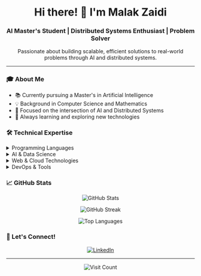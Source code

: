 <h1 align="center">Hi there! 👋 I'm Malak Zaidi</h1>

<div align="center">
  <h3>AI Master's Student | Distributed Systems Enthusiast | Problem Solver</h3>
  <p>Passionate about building scalable, efficient solutions to real-world problems through AI and distributed systems.</p>
</div>

---

### 🎓 About Me
- 📚 Currently pursuing a Master's in Artificial Intelligence
- 💡 Background in Computer Science and Mathematics
- 🔭 Focused on the intersection of AI and Distributed Systems
- 🌱 Always learning and exploring new technologies

### 🛠️ Technical Expertise

<details>
<summary>Programming Languages</summary>

- ![Python](https://img.shields.io/badge/python-3670A0?style=for-the-badge&logo=python&logoColor=ffdd54)
- ![C++](https://img.shields.io/badge/c++-%2300599C.svg?style=for-the-badge&logo=c%2B%2B&logoColor=white)
- ![Java](https://img.shields.io/badge/java-%23ED8B00.svg?style=for-the-badge&logo=openjdk&logoColor=white)
- ![JavaScript](https://img.shields.io/badge/javascript-%23323330.svg?style=for-the-badge&logo=javascript&logoColor=%23F7DF1E)
</details>

<details>
<summary>AI & Data Science</summary>

- ![TensorFlow](https://img.shields.io/badge/TensorFlow-%23FF6F00.svg?style=for-the-badge&logo=TensorFlow&logoColor=white)
- ![PyTorch](https://img.shields.io/badge/PyTorch-%23EE4C2C.svg?style=for-the-badge&logo=PyTorch&logoColor=white)
- ![NumPy](https://img.shields.io/badge/numpy-%23013243.svg?style=for-the-badge&logo=numpy&logoColor=white)
- ![Pandas](https://img.shields.io/badge/pandas-%23150458.svg?style=for-the-badge&logo=pandas&logoColor=white)
- ![Matplotlib](https://img.shields.io/badge/Matplotlib-%23ffffff.svg?style=for-the-badge&logo=Matplotlib&logoColor=black)
</details>

<details>
<summary>Web & Cloud Technologies</summary>

- ![React](https://img.shields.io/badge/react-%2320232a.svg?style=for-the-badge&logo=react&logoColor=%2361DAFB)
- ![Spring](https://img.shields.io/badge/spring-%236DB33F.svg?style=for-the-badge&logo=spring&logoColor=white)
- ![Google Cloud](https://img.shields.io/badge/GoogleCloud-%234285F4.svg?style=for-the-badge&logo=google-cloud&logoColor=white)
- ![Firebase](https://img.shields.io/badge/firebase-%23039BE5.svg?style=for-the-badge&logo=firebase)
</details>

<details>
<summary>DevOps & Tools</summary>

- ![Docker](https://img.shields.io/badge/docker-%230db7ed.svg?style=for-the-badge&logo=docker&logoColor=white)
- ![Kubernetes](https://img.shields.io/badge/kubernetes-%23326ce5.svg?style=for-the-badge&logo=kubernetes&logoColor=white)
- ![Git](https://img.shields.io/badge/git-%23F05033.svg?style=for-the-badge&logo=git&logoColor=white)
- ![Apache Kafka](https://img.shields.io/badge/Apache%20Kafka-000?style=for-the-badge&logo=apachekafka)
</details>

### 📈 GitHub Stats

<div align="center">
  
![GitHub Stats](https://github-readme-stats.vercel.app/api?username=malakzaidi&theme=dark&hide_border=false&include_all_commits=false&count_private=false)

![GitHub Streak](https://github-readme-streak-stats.herokuapp.com/?user=malakzaidi&theme=dark&hide_border=false)

![Top Languages](https://github-readme-stats.vercel.app/api/top-langs/?username=malakzaidi&theme=dark&hide_border=false&include_all_commits=false&count_private=false&layout=compact)

</div>

### 🤝 Let's Connect!

<div align="center">
  
[![LinkedIn](https://img.shields.io/badge/LinkedIn-%230077B5.svg?logo=linkedin&logoColor=white)](https://linkedin.com/in/linkedin.com/in/malak-zaidi/)

</div>

---

<div align="center">
  <img src="https://visitcount.itsvg.in/api?id=malakzaidi&icon=0&color=10" alt="Visit Count" />
</div>
